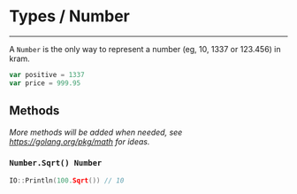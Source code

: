 # Types / Number

----

A `Number` is the only way to represent a number (eg, 10, 1337 or 123.456) in kram.

```go
var positive = 1337
var price = 999.95
```

## Methods

*More methods will be added when needed, see https://golang.org/pkg/math for ideas.*

### `Number.Sqrt() Number`

```go
IO::Println(100.Sqrt()) // 10
```
